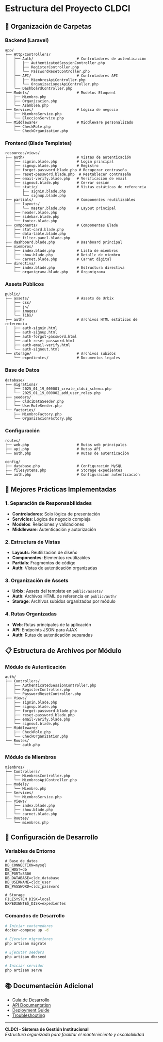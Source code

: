 # Estructura del Proyecto CLDCI

## 📁 Organización de Carpetas

### **Backend (Laravel)**
```
app/
├── Http/Controllers/
│   ├── Auth/                    # Controladores de autenticación
│   │   ├── AuthenticatedSessionController.php
│   │   ├── RegisterController.php
│   │   └── PasswordResetController.php
│   ├── API/                     # Controladores API
│   │   ├── MiembrosApiController.php
│   │   └── OrganizacionesApiController.php
│   └── DashboardController.php
├── Models/                      # Modelos Eloquent
│   ├── Miembro.php
│   ├── Organizacion.php
│   └── Asamblea.php
├── Services/                    # Lógica de negocio
│   ├── MiembroService.php
│   └── EleccionService.php
└── Middleware/                  # Middleware personalizado
    ├── CheckRole.php
    └── CheckOrganization.php
```

### **Frontend (Blade Templates)**
```
resources/views/
├── auth/                        # Vistas de autenticación
│   ├── signin.blade.php         # Login principal
│   ├── signup.blade.php         # Registro
│   ├── forgot-password.blade.php # Recuperar contraseña
│   ├── reset-password.blade.php  # Restablecer contraseña
│   ├── email-verify.blade.php   # Verificación de email
│   ├── signout.blade.php        # Cerrar sesión
│   └── static/                  # Vistas estáticas de referencia
│       ├── signin.blade.php
│       └── signup.blade.php
├── partials/                    # Componentes reutilizables
│   ├── layouts/
│   │   └── master.blade.php     # Layout principal
│   ├── header.blade.php
│   ├── sidebar.blade.php
│   └── footer.blade.php
├── components/                  # Componentes Blade
│   ├── stat-card.blade.php
│   ├── data-table.blade.php
│   └── filter-panel.blade.php
├── dashboard.blade.php          # Dashboard principal
├── miembros/
│   ├── index.blade.php          # Lista de miembros
│   ├── show.blade.php           # Detalle de miembro
│   └── carnet.blade.php         # Carnet digital
└── directiva/
    ├── index.blade.php          # Estructura directiva
    └── organigrama.blade.php    # Organigrama
```

### **Assets Públicos**
```
public/
├── assets/                      # Assets de Urbix
│   ├── css/
│   ├── js/
│   ├── images/
│   └── libs/
├── auth/                        # Archivos HTML estáticos de referencia
│   ├── auth-signin.html
│   ├── auth-signup.html
│   ├── auth-forgot-password.html
│   ├── auth-reset-password.html
│   ├── auth-email-verify.html
│   └── auth-signout.html
└── storage/                     # Archivos subidos
    └── expedientes/             # Documentos legales
```

### **Base de Datos**
```
database/
├── migrations/
│   ├── 2025_01_19_000001_create_cldci_schema.php
│   └── 2025_01_19_000002_add_user_roles.php
├── seeders/
│   ├── CldciDataSeeder.php
│   └── UserRoleSeeder.php
└── factories/
    ├── MiembroFactory.php
    └── OrganizacionFactory.php
```

### **Configuración**
```
routes/
├── web.php                      # Rutas web principales
├── api.php                      # Rutas API
└── auth.php                     # Rutas de autenticación

config/
├── database.php                 # Configuración MySQL
├── filesystems.php              # Storage expedientes
└── auth.php                     # Configuración autenticación
```

## 🎯 **Mejores Prácticas Implementadas**

### **1. Separación de Responsabilidades**
- **Controladores**: Solo lógica de presentación
- **Servicios**: Lógica de negocio compleja
- **Modelos**: Relaciones y validaciones
- **Middleware**: Autenticación y autorización

### **2. Estructura de Vistas**
- **Layouts**: Reutilización de diseño
- **Componentes**: Elementos reutilizables
- **Partials**: Fragmentos de código
- **Auth**: Vistas de autenticación organizadas

### **3. Organización de Assets**
- **Urbix**: Assets del template en `public/assets/`
- **Auth**: Archivos HTML de referencia en `public/auth/`
- **Storage**: Archivos subidos organizados por módulo

### **4. Rutas Organizadas**
- **Web**: Rutas principales de la aplicación
- **API**: Endpoints JSON para AJAX
- **Auth**: Rutas de autenticación separadas

## 📋 **Estructura de Archivos por Módulo**

### **Módulo de Autenticación**
```
auth/
├── Controllers/
│   ├── AuthenticatedSessionController.php
│   ├── RegisterController.php
│   └── PasswordResetController.php
├── Views/
│   ├── signin.blade.php
│   ├── signup.blade.php
│   ├── forgot-password.blade.php
│   ├── reset-password.blade.php
│   ├── email-verify.blade.php
│   └── signout.blade.php
├── Middleware/
│   ├── CheckRole.php
│   └── CheckOrganization.php
└── Routes/
    └── auth.php
```

### **Módulo de Miembros**
```
miembros/
├── Controllers/
│   ├── MiembrosController.php
│   └── MiembrosApiController.php
├── Models/
│   └── Miembro.php
├── Services/
│   └── MiembroService.php
├── Views/
│   ├── index.blade.php
│   ├── show.blade.php
│   └── carnet.blade.php
└── Routes/
    └── miembros.php
```

## 🔧 **Configuración de Desarrollo**

### **Variables de Entorno**
```env
# Base de datos
DB_CONNECTION=mysql
DB_HOST=db
DB_PORT=3306
DB_DATABASE=cldc_database
DB_USERNAME=cldc_user
DB_PASSWORD=cldc_password

# Storage
FILESYSTEM_DISK=local
EXPEDIENTES_DISK=expedientes
```

### **Comandos de Desarrollo**
```bash
# Iniciar contenedores
docker-compose up -d

# Ejecutar migraciones
php artisan migrate

# Ejecutar seeders
php artisan db:seed

# Iniciar servidor
php artisan serve
```

## 📚 **Documentación Adicional**

- [Guía de Desarrollo](docs/DEVELOPMENT.md)
- [API Documentation](docs/API.md)
- [Deployment Guide](docs/DEPLOYMENT.md)
- [Troubleshooting](docs/TROUBLESHOOTING.md)

---

**CLDCI - Sistema de Gestión Institucional**  
*Estructura organizada para facilitar el mantenimiento y escalabilidad*
